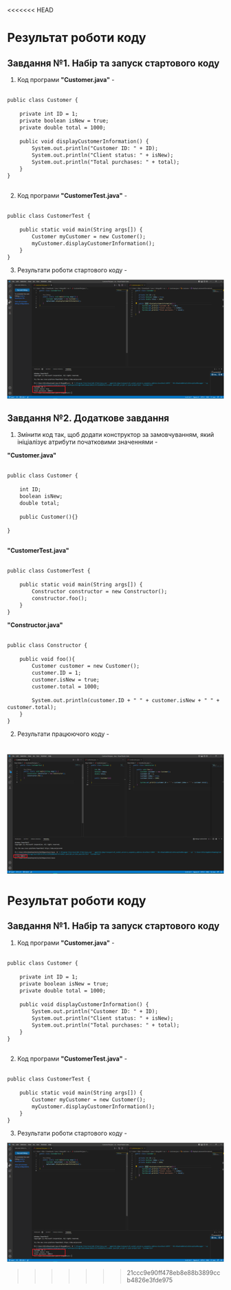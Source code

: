 <<<<<<< HEAD
# Результат роботи коду

## Завдання №1. Набір та запуск стартового коду

1. Код програми **"Customer.java"** -

```

public class Customer {
    
    private int ID = 1;
    private boolean isNew = true;
    private double total = 1000;

    public void displayCustomerInformation() {
        System.out.println("Customer ID: " + ID);
        System.out.println("Client status: " + isNew);
        System.out.println("Total purchases: " + total);
    }
}


```

2. Код програми **"CustomerTest.java"** -

```

public class CustomerTest {
    
    public static void main(String args[]) {
        Customer myCustomer = new Customer();
        myCustomer.displayCustomerInformation();
    }
}

```

3. Результати роботи стартового коду -

![](https://github.com/ppc-ntu-khpi/java-1-MargoBB/blob/main/Solution/done.png)

## Завдання №2. Додаткове завдання

1. Змінити код так, щоб додати конструктор за замовчуванням, який ініціалізує атрибути початковими значеннями -

**"Customer.java"**

```

public class Customer {
    
    int ID;
    boolean isNew;
    double total;

    public Customer(){}

}


```

**"CustomerTest.java"**

```

public class CustomerTest {
    
    public static void main(String args[]) {
        Constructor constructor = new Constructor();
        constructor.foo();
    }
}

```

**"Constructor.java"**

```

public class Constructor {
    
    public void foo(){
        Customer customer = new Customer();
        customer.ID = 1;
        customer.isNew = true;
        customer.total = 1000;

        System.out.println(customer.ID + " " + customer.isNew + " " + customer.total);
    }
}

```

2. Результати працюючого коду -

![](https://github.com/ppc-ntu-khpi/java-1-MargoBB/blob/main/Solution/done1.png)
=======
# Результат роботи коду

## Завдання №1. Набір та запуск стартового коду

1. Код програми **"Customer.java"** -

```

public class Customer {
    
    private int ID = 1;
    private boolean isNew = true;
    private double total = 1000;

    public void displayCustomerInformation() {
        System.out.println("Customer ID: " + ID);
        System.out.println("Client status: " + isNew);
        System.out.println("Total purchases: " + total);
    }
}


```

2. Код програми **"CustomerTest.java"** -

```

public class CustomerTest {
    
    public static void main(String args[]) {
        Customer myCustomer = new Customer();
        myCustomer.displayCustomerInformation();
    }
}

```

3. Результати роботи стартового коду -

![](https://github.com/ppc-ntu-khpi/java-1-MargoBB/blob/main/Solution/done.png)
>>>>>>> 21ccc9e90ff478eb8e88b3899ccb4826e3fde975
